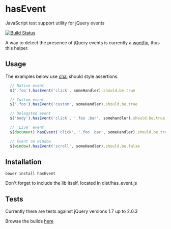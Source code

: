 hasEvent
========

JavaScript test support utility for jQuery events

[![Build Status](https://travis-ci.org/Zorbash/hasEvent.png?branch=master)](https://travis-ci.org/Zorbash/hasEvent)

A way to detect the presence of jQuery events is currently a [wontfix](http://bugs.jquery.com/ticket/11945), thus this helper.


## Usage

The examples below use [chai](http://chaijs.com/api/bdd/) should style
assertions.

```javascript
  // Native event
  $('.foo').hasEvent('click', someHandler).should.be.true

  // Custom event
  $('.foo').hasEvent('custom', someHandler).should.be.true

  // Delegated event
  $('body').hasEvent('click', '.foo .bar', somehandler).should.be.true

  // 'Live' event
  $(document).hasEvent('click', '.foo .bar', someHandler).should.be.true

  // Event on window
  $(window).hasEvent('scroll', someHandler).should.be.false

```

## Installation

`bower install hasEvent`

Don't forget to include the lib itself, located in dist/has_event.js

## Tests

Currently there are tests against jQuery versions
1.7 up to 2.0.3

Browse the builds [here](https://travis-ci.org/Zorbash/hasEvent/builds/)
